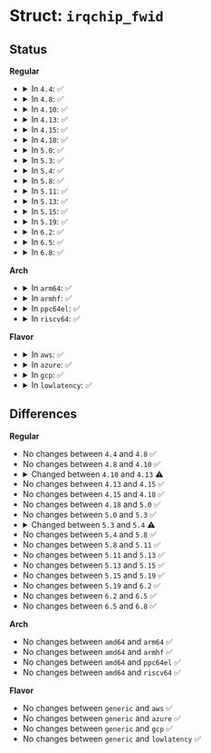 # Struct: <code>irqchip_fwid</code>

## Status
<b>Regular</b>
<ul>
<li>
<details>
<summary>In <code>4.4</code>: ✅</summary>

```c
struct irqchip_fwid {
    struct fwnode_handle fwnode;
    char *name;
    void *data;
};
```
</details>
</li>
<li>
<details>
<summary>In <code>4.8</code>: ✅</summary>

```c
struct irqchip_fwid {
    struct fwnode_handle fwnode;
    char *name;
    void *data;
};
```
</details>
</li>
<li>
<details>
<summary>In <code>4.10</code>: ✅</summary>

```c
struct irqchip_fwid {
    struct fwnode_handle fwnode;
    char *name;
    void *data;
};
```
</details>
</li>
<li>
<details>
<summary>In <code>4.13</code>: ✅</summary>

```c
struct irqchip_fwid {
    struct fwnode_handle fwnode;
    unsigned int type;
    char *name;
    void *data;
};
```
</details>
</li>
<li>
<details>
<summary>In <code>4.15</code>: ✅</summary>

```c
struct irqchip_fwid {
    struct fwnode_handle fwnode;
    unsigned int type;
    char *name;
    void *data;
};
```
</details>
</li>
<li>
<details>
<summary>In <code>4.18</code>: ✅</summary>

```c
struct irqchip_fwid {
    struct fwnode_handle fwnode;
    unsigned int type;
    char *name;
    void *data;
};
```
</details>
</li>
<li>
<details>
<summary>In <code>5.0</code>: ✅</summary>

```c
struct irqchip_fwid {
    struct fwnode_handle fwnode;
    unsigned int type;
    char *name;
    void *data;
};
```
</details>
</li>
<li>
<details>
<summary>In <code>5.3</code>: ✅</summary>

```c
struct irqchip_fwid {
    struct fwnode_handle fwnode;
    unsigned int type;
    char *name;
    void *data;
};
```
</details>
</li>
<li>
<details>
<summary>In <code>5.4</code>: ✅</summary>

```c
struct irqchip_fwid {
    struct fwnode_handle fwnode;
    unsigned int type;
    char *name;
    phys_addr_t *pa;
};
```
</details>
</li>
<li>
<details>
<summary>In <code>5.8</code>: ✅</summary>

```c
struct irqchip_fwid {
    struct fwnode_handle fwnode;
    unsigned int type;
    char *name;
    phys_addr_t *pa;
};
```
</details>
</li>
<li>
<details>
<summary>In <code>5.11</code>: ✅</summary>

```c
struct irqchip_fwid {
    struct fwnode_handle fwnode;
    unsigned int type;
    char *name;
    phys_addr_t *pa;
};
```
</details>
</li>
<li>
<details>
<summary>In <code>5.13</code>: ✅</summary>

```c
struct irqchip_fwid {
    struct fwnode_handle fwnode;
    unsigned int type;
    char *name;
    phys_addr_t *pa;
};
```
</details>
</li>
<li>
<details>
<summary>In <code>5.15</code>: ✅</summary>

```c
struct irqchip_fwid {
    struct fwnode_handle fwnode;
    unsigned int type;
    char *name;
    phys_addr_t *pa;
};
```
</details>
</li>
<li>
<details>
<summary>In <code>5.19</code>: ✅</summary>

```c
struct irqchip_fwid {
    struct fwnode_handle fwnode;
    unsigned int type;
    char *name;
    phys_addr_t *pa;
};
```
</details>
</li>
<li>
<details>
<summary>In <code>6.2</code>: ✅</summary>

```c
struct irqchip_fwid {
    struct fwnode_handle fwnode;
    unsigned int type;
    char *name;
    phys_addr_t *pa;
};
```
</details>
</li>
<li>
<details>
<summary>In <code>6.5</code>: ✅</summary>

```c
struct irqchip_fwid {
    struct fwnode_handle fwnode;
    unsigned int type;
    char *name;
    phys_addr_t *pa;
};
```
</details>
</li>
<li>
<details>
<summary>In <code>6.8</code>: ✅</summary>

```c
struct irqchip_fwid {
    struct fwnode_handle fwnode;
    unsigned int type;
    char *name;
    phys_addr_t *pa;
};
```
</details>
</li>
</ul>
<b>Arch</b>
<ul>
<li>
<details>
<summary>In <code>arm64</code>: ✅</summary>

```c
struct irqchip_fwid {
    struct fwnode_handle fwnode;
    unsigned int type;
    char *name;
    phys_addr_t *pa;
};
```
</details>
</li>
<li>
<details>
<summary>In <code>armhf</code>: ✅</summary>

```c
struct irqchip_fwid {
    struct fwnode_handle fwnode;
    unsigned int type;
    char *name;
    phys_addr_t *pa;
};
```
</details>
</li>
<li>
<details>
<summary>In <code>ppc64el</code>: ✅</summary>

```c
struct irqchip_fwid {
    struct fwnode_handle fwnode;
    unsigned int type;
    char *name;
    phys_addr_t *pa;
};
```
</details>
</li>
<li>
<details>
<summary>In <code>riscv64</code>: ✅</summary>

```c
struct irqchip_fwid {
    struct fwnode_handle fwnode;
    unsigned int type;
    char *name;
    phys_addr_t *pa;
};
```
</details>
</li>
</ul>
<b>Flavor</b>
<ul>
<li>
<details>
<summary>In <code>aws</code>: ✅</summary>

```c
struct irqchip_fwid {
    struct fwnode_handle fwnode;
    unsigned int type;
    char *name;
    phys_addr_t *pa;
};
```
</details>
</li>
<li>
<details>
<summary>In <code>azure</code>: ✅</summary>

```c
struct irqchip_fwid {
    struct fwnode_handle fwnode;
    unsigned int type;
    char *name;
    phys_addr_t *pa;
};
```
</details>
</li>
<li>
<details>
<summary>In <code>gcp</code>: ✅</summary>

```c
struct irqchip_fwid {
    struct fwnode_handle fwnode;
    unsigned int type;
    char *name;
    phys_addr_t *pa;
};
```
</details>
</li>
<li>
<details>
<summary>In <code>lowlatency</code>: ✅</summary>

```c
struct irqchip_fwid {
    struct fwnode_handle fwnode;
    unsigned int type;
    char *name;
    phys_addr_t *pa;
};
```
</details>
</li>
</ul>

## Differences
<b>Regular</b>
<ul>
<li>
No changes between <code>4.4</code> and <code>4.8</code> ✅
</li>
<li>
No changes between <code>4.8</code> and <code>4.10</code> ✅
</li>
<li>
<details>
<summary>Changed between <code>4.10</code> and <code>4.13</code> ⚠️</summary>
<ul>
<li>
<b>Field added. </b>
<code>unsigned int type</code>
</li>
</ul>
</details>
</li>
<li>
No changes between <code>4.13</code> and <code>4.15</code> ✅
</li>
<li>
No changes between <code>4.15</code> and <code>4.18</code> ✅
</li>
<li>
No changes between <code>4.18</code> and <code>5.0</code> ✅
</li>
<li>
No changes between <code>5.0</code> and <code>5.3</code> ✅
</li>
<li>
<details>
<summary>Changed between <code>5.3</code> and <code>5.4</code> ⚠️</summary>
<ul>
<li>
<b>Field added. </b>
<code>phys_addr_t *pa</code>
</li>
<li>
<b>Field removed. </b>
<code>void *data</code>
</li>
</ul>
</details>
</li>
<li>
No changes between <code>5.4</code> and <code>5.8</code> ✅
</li>
<li>
No changes between <code>5.8</code> and <code>5.11</code> ✅
</li>
<li>
No changes between <code>5.11</code> and <code>5.13</code> ✅
</li>
<li>
No changes between <code>5.13</code> and <code>5.15</code> ✅
</li>
<li>
No changes between <code>5.15</code> and <code>5.19</code> ✅
</li>
<li>
No changes between <code>5.19</code> and <code>6.2</code> ✅
</li>
<li>
No changes between <code>6.2</code> and <code>6.5</code> ✅
</li>
<li>
No changes between <code>6.5</code> and <code>6.8</code> ✅
</li>
</ul>
<b>Arch</b>
<ul>
<li>
No changes between <code>amd64</code> and <code>arm64</code> ✅
</li>
<li>
No changes between <code>amd64</code> and <code>armhf</code> ✅
</li>
<li>
No changes between <code>amd64</code> and <code>ppc64el</code> ✅
</li>
<li>
No changes between <code>amd64</code> and <code>riscv64</code> ✅
</li>
</ul>
<b>Flavor</b>
<ul>
<li>
No changes between <code>generic</code> and <code>aws</code> ✅
</li>
<li>
No changes between <code>generic</code> and <code>azure</code> ✅
</li>
<li>
No changes between <code>generic</code> and <code>gcp</code> ✅
</li>
<li>
No changes between <code>generic</code> and <code>lowlatency</code> ✅
</li>
</ul>
